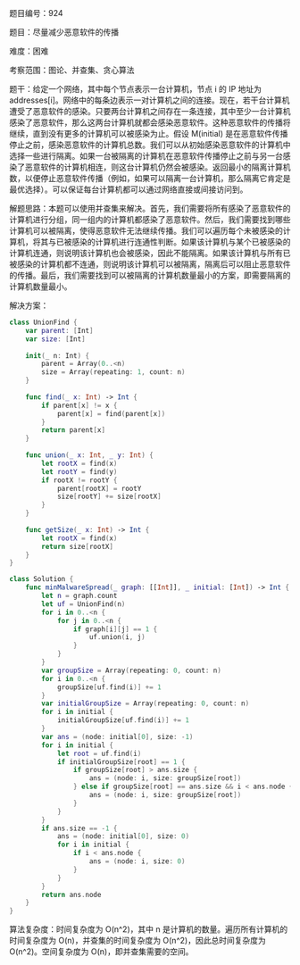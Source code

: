 题目编号：924

题目：尽量减少恶意软件的传播

难度：困难

考察范围：图论、并查集、贪心算法

题干：给定一个网络，其中每个节点表示一台计算机，节点 i 的 IP 地址为 addresses[i]。网络中的每条边表示一对计算机之间的连接。现在，若干台计算机遭受了恶意软件的感染。只要两台计算机之间存在一条连接，其中至少一台计算机感染了恶意软件，那么这两台计算机就都会感染恶意软件。这种恶意软件的传播将继续，直到没有更多的计算机可以被感染为止。假设 M(initial) 是在恶意软件传播停止之前，感染恶意软件的计算机总数。我们可以从初始感染恶意软件的计算机中选择一些进行隔离。如果一台被隔离的计算机在恶意软件传播停止之前与另一台感染了恶意软件的计算机相连，则这台计算机仍然会被感染。返回最小的隔离计算机数，以便停止恶意软件传播（例如，如果可以隔离一台计算机，那么隔离它肯定是最优选择）。可以保证每台计算机都可以通过网络直接或间接访问到。

解题思路：本题可以使用并查集来解决。首先，我们需要将所有感染了恶意软件的计算机进行分组，同一组内的计算机都感染了恶意软件。然后，我们需要找到哪些计算机可以被隔离，使得恶意软件无法继续传播。我们可以遍历每个未被感染的计算机，将其与已被感染的计算机进行连通性判断。如果该计算机与某个已被感染的计算机连通，则说明该计算机也会被感染，因此不能隔离。如果该计算机与所有已被感染的计算机都不连通，则说明该计算机可以被隔离，隔离后可以阻止恶意软件的传播。最后，我们需要找到可以被隔离的计算机数量最小的方案，即需要隔离的计算机数量最小。

解决方案：

```swift
class UnionFind {
    var parent: [Int]
    var size: [Int]
    
    init(_ n: Int) {
        parent = Array(0..<n)
        size = Array(repeating: 1, count: n)
    }
    
    func find(_ x: Int) -> Int {
        if parent[x] != x {
            parent[x] = find(parent[x])
        }
        return parent[x]
    }
    
    func union(_ x: Int, _ y: Int) {
        let rootX = find(x)
        let rootY = find(y)
        if rootX != rootY {
            parent[rootX] = rootY
            size[rootY] += size[rootX]
        }
    }
    
    func getSize(_ x: Int) -> Int {
        let rootX = find(x)
        return size[rootX]
    }
}

class Solution {
    func minMalwareSpread(_ graph: [[Int]], _ initial: [Int]) -> Int {
        let n = graph.count
        let uf = UnionFind(n)
        for i in 0..<n {
            for j in 0..<n {
                if graph[i][j] == 1 {
                    uf.union(i, j)
                }
            }
        }
        var groupSize = Array(repeating: 0, count: n)
        for i in 0..<n {
            groupSize[uf.find(i)] += 1
        }
        var initialGroupSize = Array(repeating: 0, count: n)
        for i in initial {
            initialGroupSize[uf.find(i)] += 1
        }
        var ans = (node: initial[0], size: -1)
        for i in initial {
            let root = uf.find(i)
            if initialGroupSize[root] == 1 {
                if groupSize[root] > ans.size {
                    ans = (node: i, size: groupSize[root])
                } else if groupSize[root] == ans.size && i < ans.node {
                    ans = (node: i, size: groupSize[root])
                }
            }
        }
        if ans.size == -1 {
            ans = (node: initial[0], size: 0)
            for i in initial {
                if i < ans.node {
                    ans = (node: i, size: 0)
                }
            }
        }
        return ans.node
    }
}
```

算法复杂度：时间复杂度为 O(n^2)，其中 n 是计算机的数量。遍历所有计算机的时间复杂度为 O(n)，并查集的时间复杂度为 O(n^2)，因此总时间复杂度为 O(n^2)。空间复杂度为 O(n)，即并查集需要的空间。